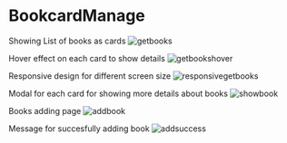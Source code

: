 # BookcardManage

Showing List of books as cards
![getbooks](https://user-images.githubusercontent.com/79151172/132033539-c07be68c-f9aa-4250-a5ef-f72cff157501.jpg)

Hover effect on each card to show details
![getbookshover](https://user-images.githubusercontent.com/79151172/132033560-9417c68b-9c90-4a19-8f4c-335167950f27.jpg)

Responsive design for different screen size
![responsivegetbooks](https://user-images.githubusercontent.com/79151172/132033576-2a573d74-6422-4119-8dcb-e36b143da333.jpg)

Modal for each card for showing more details about books
![showbook](https://user-images.githubusercontent.com/79151172/132033587-949a0987-6ae7-4ffb-9c70-910314d51248.jpg)

Books adding page
![addbook](https://user-images.githubusercontent.com/79151172/129737583-33b1d221-2fc5-4fea-a447-3f3f2de846bd.jpg)

Message for succesfully adding book
![addsuccess](https://user-images.githubusercontent.com/79151172/129737599-a8c496ea-64e8-4110-8dd2-5e3edb72805e.jpg)

